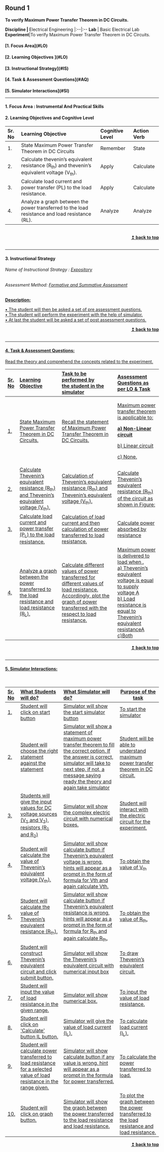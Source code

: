 ## Round 1
<p align="center">

<b>To verify Maximum Power Transfer Theorem in DC Circuits. </b> <a name="top"></a> </br>
</p>
<b>Discipline | </b> Electrical Engineering 
|:--|:--
<b> Lab</b> | Basic Electrical Lab
<b> Experiment</b>|To verify Maximum Power Transfer Theorem in DC Circuits.


<h4> [1. Focus Area](#LO)
<h4> [2. Learning Objectives ](#LO)
<h4> [3. Instructional Strategy](#IS)
<h4> [4. Task & Assessment Questions](#AQ)
<h4> [5. Simulator Interactions](#SI)
<hr>

<a name="LO"></a>
#### 1. Focus Area : Instrumental And Practical Skills 
#### 2. Learning Objectives and Cognitive Level


Sr. No |	Learning Objective	| Cognitive Level | Action Verb
:--|:--|:--|:--
1.| State Maximum Power Transfer Theorem in DC Circuits | Remember | State
2.| Calculate thevenin’s equivalent resistance (R<sub>th</sub>) and thevenin’s equivalent voltage (V<sub>th</sub>). | Apply| Calculate
3.| Calculate load current and power transfer (PL) to the load resistance.|Apply | Calculate
4.| Analyze a graph between the power transferred to the load resistance and load resistance (RL).| Analyze | Analyze |


<br/>
<div align="right">
    <b><a href="#top">↥ back to top</a></b>
</div>
<br/>
<hr>

<a name="IS"></a>
#### 3. Instructional Strategy
###### Name of Instructional Strategy  :     <u> Expository </u>
###### Assessment Method: <u>Formative and Summative Assessment</u>

<u> <b>Description:</b> <br>

•	The student will then be asked a set of pre assessment questions. <br>
•       The student will perform the experiment with the help of simulator. <br>
•       At last the student will be asked a set of post assessment questions. <br>

<div align="right">
    <b><a href="#top">↥ back to top</a></b>
</div>
<br/>
<hr>

<a name="AQ"></a>
#### 4. Task & Assessment Questions:

Read the theory and comprehend the concepts related to the experiment.
<br>




Sr. No |	Learning Objective	| Task to be performed by <br> the student  in the simulator | Assessment Questions as per LO & Task
:--|:--|:--|:-------------------------
1.|State Maximum Power Transfer Theorem in DC Circuits. | Recall the statement of Maximum Power Transfer Theorem in DC Circuits. | <p >Maximum power transfer theorem is applicable to: </p> <p><b>a) Non-Linear circuit </b></p><p> b) Linear circuit  </p>  <p>c) None.</p>
2.| Calculate Thevenin’s equivalent resistance (R<sub>th</sub>) and Thevenin’s equivalent voltage (V<sub>th</sub>). | Calculation of Thevenin’s equivalent resistance (R<sub>th</sub>) and Thevenin’s equivalent voltage (V<sub>th</sub>). | Calculate Thevenin’s equivalent resistance (R<sub>th</sub>) of the circuit as shown in Figure:
3.|Calculate load current and power transfer (P<sub>L</sub>) to the load resistance. |Calculation of load current and then calculation of power transferred to load resistance. | Calculate power absorbed by  resistance   
4.| Analyze a graph between the power transferred to the load resistance and load resistance (R<sub>L</sub>).|Calculate different values of power transferred for different values of load resistance. Accordingly, plot the graph of power transferred with the respect to load resistance. | Maximum power is delivered to load when .<br> a) Thevenin’s equivalent voltage is equal to supply voltage A <br>  b)	Load resistance is equal to Thevenin’s equivalent resistanceA <br>  c)Both <br>  


<div align="right">
    <b><a href="#top">↥ back to top</a></b>
</div> 
<br/>
<hr>

<a name="SI"></a>

#### 5. Simulator Interactions:
<br>

Sr. No |	What Students will do?| What Simulator will do?| Purpose of the task
:--|:--|:--------------------------------|-------------
1.|  Student will click on start button | Simulator will show the start simulator button | To start the simulator
2.|Student will choose the right statement against the statement  | Simulator will show a statement of maximum power transfer theorem to fill the correct option. If the answer is correct, simulator will take to next step, if not, a message saying ready the theory and again take simulator| Student will be able to understand maximum power transfer theorem in DC circuit. 
3.| Students will give the input values for DC voltage sources (V<sub>1</sub> and V<sub>2</sub>), resistors (R<sub>1</sub> and R<sub>2</sub>) |Simulator will show the complex electric circuit with numerical boxes.|Student will interact with the electric circuit for the experiment. 
4.| Student will calculate the value of Thevenin’s equivalent voltage (V<sub>th</sub>).| Simulator will show calculate button if Thevenin’s equivalent voltage is wrong, hints will appear as a prompt in the form of formula for Vth and again calculate Vth.| To obtain the value of V<sub>th</sub>
5.| Student will calculate the value of Thevenin’s equivalent resistance (R<sub>th</sub>). | Simulator will show calculate button if Thevenin’s equivalent resistance is wrong, hints will appear as a prompt in the form of formula for R<sub>th</sub> and again calculate  R<sub>th</sub>. | To obtain the value of R<sub>th</sub>. 
6.| Student will construct Thevenin’s equivalent circuit and click submit button. | Simulator will show the Thevenin’s equivalent circuit with numerical input box | To draw Thevenin’s equivalent circuit.
7.| Student will input the value of load resistance in the given range. | Simulator will show numerical box.| To input the value of load resistance.
8.| Student will click on 'Calculate' button IL button. | Simulator will give the value of load current (I<sub>L</sub>). | To calculate load current (I<sub>L</sub>).
9.| Student will calculate power transferred to load resistance for a selected value of load resistance in the range given. | Simulator will show calculate button if any value is wrong, hint will appear as a prompt in the formula for power transferred. | To calculate the power transferred to load.
10.| Student will click on graph button. | Simulator will show the graph between the power transferred to the load resistance and load resistance. | To plot the graph between the power transferred to the load resistance and load resistance.

<div align="right">
    <b><a href="#top">↥ back to top</a></b>
</div> 
<br/>




